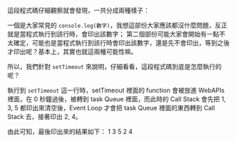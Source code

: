 
這段程式碼仔細觀察就會發現，一共分成兩種樣子：

一個是大家常見的 `console.log(數字)`，我想這部份大家應該都沒什麼問題，反正就是當程式執行到該行時，會印出該數字；
第二個部份可能大家會開始有一點不太確定，可能也是當程式執行到該行時會印出該數字，還是先不會印出，等到之後才印出呢？基本上，其實也就這兩種可能性嘛。

所以，我們針對 `setTimeout` 來說明，仔細看看，這段程式碼到底是怎麼執行的呢？

執行到 `setTimeout` 這一行時，setTimeout 裡面的 function 會被放進 WebAPIs 裡面，在 0 秒鐘過後，被轉到 task Queue 裡面，而此時的 Call Stack 會先把 1, 3, 5 都印出來清空後，Event Loop 才會把 task Queue 裡面的東西轉到 Call Stack 去，接著印出 2, 4。

由此可知，最後印出來的結果如下：
1
3
5
2
4